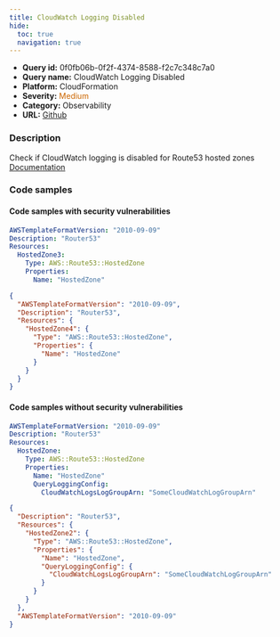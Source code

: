 ```yaml
---
title: CloudWatch Logging Disabled
hide:
  toc: true
  navigation: true
---
```


<style>
  .highlight .hll {
    background-color: #ff171742;
  }
  .md-content {
    max-width: 1100px;
    margin: 0 auto;
  }
</style>

-   **Query id:** 0f0fb06b-0f2f-4374-8588-f2c7c348c7a0
-   **Query name:** CloudWatch Logging Disabled
-   **Platform:** CloudFormation
-   **Severity:** <span style="color:#C60">Medium</span>
-   **Category:** Observability
-   **URL:** [Github](https://github.com/Checkmarx/kics/tree/master/assets/queries/cloudFormation/aws/cloudwatch_logging_disabled)

### Description
Check if CloudWatch logging is disabled for Route53 hosted zones<br>
[Documentation](https://docs.aws.amazon.com/AWSCloudFormation/latest/UserGuide/aws-resource-route53-hostedzone.html#cfn-route53-hostedzone-queryloggingconfig)

### Code samples
#### Code samples with security vulnerabilities
```yaml title="Postitive test num. 1 - yaml file" hl_lines="6"
AWSTemplateFormatVersion: "2010-09-09"
Description: "Router53"
Resources:
  HostedZone3:
    Type: AWS::Route53::HostedZone
    Properties:
      Name: "HostedZone"

```
```json title="Postitive test num. 2 - json file" hl_lines="7"
{
  "AWSTemplateFormatVersion": "2010-09-09",
  "Description": "Router53",
  "Resources": {
    "HostedZone4": {
      "Type": "AWS::Route53::HostedZone",
      "Properties": {
        "Name": "HostedZone"
      }
    }
  }
}

```


#### Code samples without security vulnerabilities
```yaml title="Negative test num. 1 - yaml file"
AWSTemplateFormatVersion: "2010-09-09"
Description: "Router53"
Resources:
  HostedZone:
    Type: AWS::Route53::HostedZone
    Properties:
      Name: "HostedZone"
      QueryLoggingConfig:
        CloudWatchLogsLogGroupArn: "SomeCloudWatchLogGroupArn"

```
```json title="Negative test num. 2 - json file"
{
  "Description": "Router53",
  "Resources": {
    "HostedZone2": {
      "Type": "AWS::Route53::HostedZone",
      "Properties": {
        "Name": "HostedZone",
        "QueryLoggingConfig": {
          "CloudWatchLogsLogGroupArn": "SomeCloudWatchLogGroupArn"
        }
      }
    }
  },
  "AWSTemplateFormatVersion": "2010-09-09"
}

```
